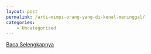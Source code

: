 ```yaml
---
layout: post
permalink: /arti-mimpi-orang-yang-di-kenal-meninggal/
categories:
    - Uncategorized
---
```


[Baca Selengkapnya](/04)